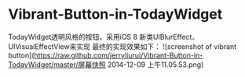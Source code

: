 Vibrant-Button-in-TodayWidget
=============================

TodayWidget透明风格的按钮，采用iOS 8 新类UIBlurEffect、UIVisualEffectView来实现
最终的实现效果如下：
![screenshot of vibrant button](https://raw.github.com/jerryliurui/Vibrant-Button-in-TodayWidget/master/屏幕快照 2014-12-09 上午11.05.53.png)
